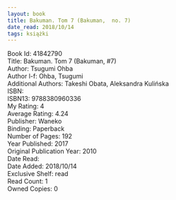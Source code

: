 ```yaml
---
layout: book
title: Bakuman. Tom 7 (Bakuman,  no. 7)
date_read: 2018/10/14
tags: książki
---
```


Book Id: 41842790<br />
Title: Bakuman. Tom 7 (Bakuman, #7)<br />
Author: Tsugumi Ohba<br />
Author l-f: Ohba, Tsugumi<br />
Additional Authors: Takeshi Obata, Aleksandra Kulińska<br />
ISBN: <br />
ISBN13: 9788380960336<br />
My Rating: 4<br />
Average Rating: 4.24<br />
Publisher: Waneko<br />
Binding: Paperback<br />
Number of Pages: 192<br />
Year Published: 2017<br />
Original Publication Year: 2010<br />
Date Read: <br />
Date Added: 2018/10/14<br />
Exclusive Shelf: read<br />
Read Count: 1<br />
Owned Copies: 0<br />


